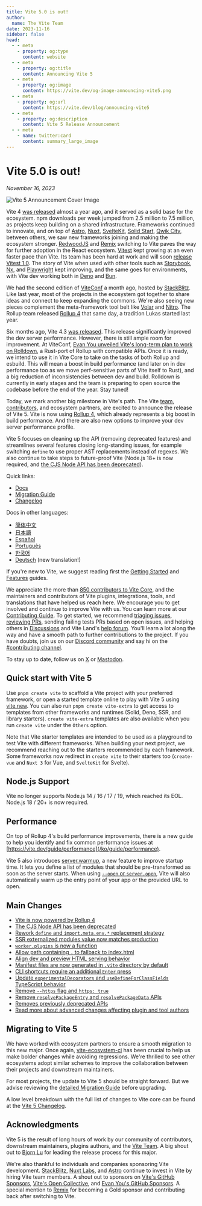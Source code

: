 ```yaml
---
title: Vite 5.0 is out!
author:
  name: The Vite Team
date: 2023-11-16
sidebar: false
head:
  - - meta
    - property: og:type
      content: website
  - - meta
    - property: og:title
      content: Announcing Vite 5
  - - meta
    - property: og:image
      content: https://vite.dev/og-image-announcing-vite5.png
  - - meta
    - property: og:url
      content: https://vite.dev/blog/announcing-vite5
  - - meta
    - property: og:description
      content: Vite 5 Release Announcement
  - - meta
    - name: twitter:card
      content: summary_large_image
---
```


# Vite 5.0 is out!

_November 16, 2023_

![Vite 5 Announcement Cover Image](/og-image-announcing-vite5.png)

Vite 4 [was released](./announcing-vite4.md) almost a year ago, and it served as a solid base for the ecosystem. npm downloads per week jumped from 2.5 million to 7.5 million, as projects keep building on a shared infrastructure. Frameworks continued to innovate, and on top of [Astro](https://astro.build/), [Nuxt](https://nuxt.com/), [SvelteKit](https://kit.svelte.dev/), [Solid Start](https://www.solidjs.com/blog/introducing-solidstart), [Qwik City](https://qwik.builder.io/qwikcity/overview/), between others, we saw new frameworks joining and making the ecosystem stronger. [RedwoodJS](https://redwoodjs.com/) and [Remix](https://remix.run/) switching to Vite paves the way for further adoption in the React ecosystem. [Vitest](https://vitest.dev) kept growing at an even faster pace than Vite. Its team has been hard at work and will soon [release Vitest 1.0](https://github.com/vitest-dev/vitest/issues/3596). The story of Vite when used with other tools such as [Storybook](https://storybook.js.org), [Nx](https://nx.dev), and [Playwright](https://playwright.dev) kept improving, and the same goes for environments, with Vite dev working both in [Deno](https://deno.com) and [Bun](https://bun.sh).

We had the second edition of [ViteConf](https://viteconf.org/23/replay) a month ago, hosted by [StackBlitz](https://stackblitz.com). Like last year, most of the projects in the ecosystem got together to share ideas and connect to keep expanding the commons. We're also seeing new pieces complement the meta-framework tool belt like [Volar](https://volarjs.dev/) and [Nitro](https://nitro.unjs.io/). The Rollup team released [Rollup 4](https://rollupjs.org) that same day, a tradition Lukas started last year.

Six months ago, Vite 4.3 [was released](./announcing-vite4.md). This release significantly improved the dev server performance. However, there is still ample room for improvement. At ViteConf, [Evan You unveiled Vite's long-term plan to work on Rolldown](https://www.youtube.com/watch?v=hrdwQHoAp0M), a Rust-port of Rollup with compatible APIs. Once it is ready, we intend to use it in Vite Core to take on the tasks of both Rollup and esbuild. This will mean a boost in build performance (and later on in dev performance too as we move perf-sensitive parts of Vite itself to Rust), and a big reduction of inconsistencies between dev and build. Rolldown is currently in early stages and the team is preparing to open source the codebase before the end of the year. Stay tuned!

Today, we mark another big milestone in Vite's path. The Vite [team](/ko/team), [contributors](https://github.com/vitejs/vite/graphs/contributors), and ecosystem partners, are excited to announce the release of Vite 5. Vite is now using [Rollup 4](https://github.com/vitejs/vite/pull/14508), which already represents a big boost in build performance. And there are also new options to improve your dev server performance profile.

Vite 5 focuses on cleaning up the API (removing deprecated features) and streamlines several features closing long-standing issues, for example switching `define` to use proper AST replacements instead of regexes. We also continue to take steps to future-proof Vite (Node.js 18+ is now required, and [the CJS Node API has been deprecated](/ko/guide/migration#deprecate-cjs-node-api)).

Quick links:

- [Docs](/)
- [Migration Guide](/ko/guide/migration)
- [Changelog](https://github.com/vitejs/vite/blob/main/packages/vite/CHANGELOG.md#500-2023-11-16)

Docs in other languages:

- [简体中文](https://cn.vite.dev/)
- [日本語](https://ja.vite.dev/)
- [Español](https://es.vite.dev/)
- [Português](https://pt.vite.dev/)
- [한국어](https://ko.vite.dev/)
- [Deutsch](https://de.vite.dev/) (new translation!)

If you're new to Vite, we suggest reading first the [Getting Started](/ko/guide/) and [Features](/ko/guide/features) guides.

We appreciate the more than [850 contributors to Vite Core](https://github.com/vitejs/vite/graphs/contributors), and the maintainers and contributors of Vite plugins, integrations, tools, and translations that have helped us reach here. We encourage you to get involved and continue to improve Vite with us. You can learn more at our [Contributing Guide](https://github.com/vitejs/vite/blob/main/CONTRIBUTING.md). To get started, we recommend [triaging issues](https://github.com/vitejs/vite/issues), [reviewing PRs](https://github.com/vitejs/vite/pulls), sending failing tests PRs based on open issues, and helping others in [Discussions](https://github.com/vitejs/vite/discussions) and Vite Land's [help forum](https://discord.com/channels/804011606160703521/1019670660856942652). You'll learn a lot along the way and have a smooth path to further contributions to the project. If you have doubts, join us on our [Discord community](http://chat.vite.dev/) and say hi on the [#contributing channel](https://discord.com/channels/804011606160703521/804439875226173480).

To stay up to date, follow us on [X](https://twitter.com/vite_js) or [Mastodon](https://webtoo.ls/@vite).

## Quick start with Vite 5

Use `pnpm create vite` to scaffold a Vite project with your preferred framework, or open a started template online to play with Vite 5 using [vite.new](https://vite.new). You can also run `pnpm create vite-extra` to get access to templates from other frameworks and runtimes (Solid, Deno, SSR, and library starters). `create vite-extra` templates are also available when you run `create vite` under the `Others` option.

Note that Vite starter templates are intended to be used as a playground to test Vite with different frameworks. When building your next project, we recommend reaching out to the starters recommended by each framework. Some frameworks now redirect in `create vite` to their starters too (`create-vue` and `Nuxt 3` for Vue, and `SvelteKit` for Svelte).

## Node.js Support

Vite no longer supports Node.js 14 / 16 / 17 / 19, which reached its EOL. Node.js 18 / 20+ is now required.

## Performance

On top of Rollup 4's build performance improvements, there is a new guide to help you identify and fix common performance issues at [https://vite.dev/guide/performance](/ko/guide/performance).

Vite 5 also introduces [server.warmup](/ko/guide/performance.html#warm-up-frequently-used-files), a new feature to improve startup time. It lets you define a list of modules that should be pre-transformed as soon as the server starts. When using [`--open` or `server.open`](/ko/config/server-options.html#server-open), Vite will also automatically warm up the entry point of your app or the provided URL to open.

## Main Changes

- [Vite is now powered by Rollup 4](/ko/guide/migration#rollup-4)
- [The CJS Node API has been deprecated](/ko/guide/migration#deprecate-cjs-node-api)
- [Rework `define` and `import.meta.env.*` replacement strategy](/ko/guide/migration#rework-define-and-import-meta-env-replacement-strategy)
- [SSR externalized modules value now matches production](/ko/guide/migration#ssr-externalized-modules-value-now-matches-production)
- [`worker.plugins` is now a function](/ko/guide/migration#worker-plugins-is-now-a-function)
- [Allow path containing `.` to fallback to index.html](/ko/guide/migration#allow-path-containing-to-fallback-to-index-html)
- [Align dev and preview HTML serving behavior](/ko/guide/migration#align-dev-and-preview-html-serving-behaviour)
- [Manifest files are now generated in `.vite` directory by default](/ko/guide/migration#manifest-files-are-now-generated-in-vite-directory-by-default)
- [CLI shortcuts require an additional `Enter` press](/ko/guide/migration#cli-shortcuts-require-an-additional-enter-press)
- [Update `experimentalDecorators` and `useDefineForClassFields` TypeScript behavior](/ko/guide/migration#update-experimentaldecorators-and-usedefineforclassfields-typescript-behaviour)
- [Remove `--https` flag and `https: true`](/ko/guide/migration#remove-https-flag-and-https-true)
- [Remove `resolvePackageEntry` and `resolvePackageData` APIs](/ko/guide/migration#remove-resolvepackageentry-and-resolvepackagedata-apis)
- [Removes previously deprecated APIs](/ko/guide/migration#removed-deprecated-apis)
- [Read more about advanced changes affecting plugin and tool authors](/ko/guide/migration#advanced)

## Migrating to Vite 5

We have worked with ecosystem partners to ensure a smooth migration to this new major. Once again, [vite-ecosystem-ci](https://www.youtube.com/watch?v=7L4I4lDzO48) has been crucial to help us make bolder changes while avoiding regressions. We're thrilled to see other ecosystems adopt similar schemes to improve the collaboration between their projects and downstream maintainers.

For most projects, the update to Vite 5 should be straight forward. But we advise reviewing the [detailed Migration Guide](/ko/guide/migration) before upgrading.

A low level breakdown with the full list of changes to Vite core can be found at the [Vite 5 Changelog](https://github.com/vitejs/vite/blob/main/packages/vite/CHANGELOG.md#500-2023-11-16).

## Acknowledgments

Vite 5 is the result of long hours of work by our community of contributors, downstream maintainers, plugins authors, and the [Vite Team](/ko/team). A big shout out to [Bjorn Lu](https://twitter.com/bluwyoo) for leading the release process for this major.

We're also thankful to individuals and companies sponsoring Vite development. [StackBlitz](https://stackblitz.com/), [Nuxt Labs](https://nuxtlabs.com/), and [Astro](https://astro.build) continue to invest in Vite by hiring Vite team members. A shout out to sponsors on [Vite's GitHub Sponsors](https://github.com/sponsors/vitejs), [Vite's Open Collective](https://opencollective.com/vite), and [Evan You's GitHub Sponsors](https://github.com/sponsors/yyx990803). A special mention to [Remix](https://remix.run/) for becoming a Gold sponsor and contributing back after switching to Vite.
